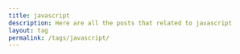 ```yaml
---
title: javascript
description: Here are all the posts that related to javascript
layout: tag
permalink: /tags/javascript/
---
```

